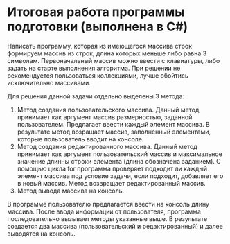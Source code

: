 # Итоговая работа программы подготовки (выполнена в C#)
Написать программу, которая из имеющегося массива строк формируем массив из строк, длина которых меньше либо равна 3 символам.
Первоначальный массив можно ввести с клавиатуры, либо задать на старте выполнения алгоритма.
При решении не рекомендуется пользоваться коллекциями, лучше обойтись исключительно массивами.

Для решения данной задачи отдельно выделены 3 метода:
1. Метод создания пользовательского массива. Данный метод принимает как аргумент массив размерностью, заданной пользователем. Предлагает ввести каждый элемент массива. В результате метод возращает массив, заполненный элементами, которые пользователь вводит на консоле.
2. Метод создания редактированного массива. Данный метод принимает как аргумент пользовательский массив и максимальное значение длинны строки элемента (длина обозначена заданием). 
С помощью цикла for программа проверяет подходит ли каждый элемент массива под условие задачи, если подходит, добавляет его в новый массив. Метод возвращает редактированный массив.
3. Метод вывода массива на консоль.

В программе пользователю предлагается ввести на консоль длину массива.
После ввода информации от пользователя, программа последовательно вызывает методы указанные выше.
В результате создается два массива (пользовательский и редактированный) и далее выводятся на консоль.
